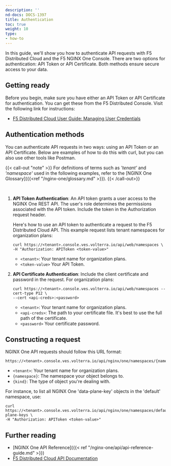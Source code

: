 ```yaml
---
description: ''
nd-docs: DOCS-1397
title: Authentication
toc: true
weight: 10
type:
- how-to
---
```


In this guide, we'll show you how to authenticate API requests with F5 Distributed Cloud and the F5 NGINX One Console. There are two options for authentication: API Token or API Certificate. Both methods ensure secure access to your data.

## Getting ready

Before you begin, make sure you have either an API Token or API Certificate for authentication. You can get these from the F5 Distributed Console. Visit the following link for instructions:

- [F5 Distributed Cloud User Guide: Managing User Credentials](https://docs.cloud.f5.com/docs/how-to/user-mgmt/credentials)

## Authentication methods

You can authenticate API requests in two ways: using an API Token or an API Certificate. Below are examples of how to do this with curl, but you can also use other tools like Postman.

{{< call-out "note" >}}
For definitions of terms such as _'tenant'_ and _'namespace'_ used in the following examples, refer to the [NGINX One Glossary]({{<ref "/nginx-one/glossary.md" >}}).
{{< /call-out>}}

<br>

1. **API Token Authentication**: An API token grants a user access to the NGINX One REST API. The user's role determines the permissions associated with the API token. Include the token in the Authorization request header.

   Here's how to use an API token to authenticate a request to the F5 Distributed Cloud API. This example request lists tenant namespaces for organization plans:

   ```shell
   curl https://<tenant>.console.ves.volterra.io/api/web/namespaces \
   -H "Authorization: APIToken <token-value>"
   ```

   - `<tenant>`: Your tenant name for organization plans.
   - `<token-value>` Your API Token.

2. **API Certificate Authentication**: Include the client certificate and password in the request. For organization plans:

   ```shell
   curl https://<tenant>.console.ves.volterra.io/api/web/namespaces --cert-type P12 \
   --cert <api-creds>:<password>
   ```

   - `<tenant>`: Your tenant name for organization plans.
   - `<api-creds>`: The path to your certificate file. It's best to use the full path of the certificate.
   - `<password>` Your certificate password.

## Constructing a request

NGINX One API requests should follow this URL format:

```text
https://<tenant>.console.ves.volterra.io/api/nginx/one/namespaces/{namespace}/{kind}
```

- `<tenant>`: Your tenant name for organization plans.
- `{namespace}`: The namespace your object belongs to.
- `{kind}`: The type of object you're dealing with.

For instance, to list all NGINX One 'data-plane-key' objects in the 'default' namespace, use:

```shell
curl https://<tenant>.console.ves.volterra.io/api/nginx/one/namespaces/default/data-plane-keys \
-H "Authorization: APIToken <token-value>"
```

## Further reading

- [NGINX One API Reference]({{< ref "/nginx-one/api/api-reference-guide.md" >}})
- [F5 Distributed Cloud API Documentation](https://docs.cloud.f5.com/docs/api)
